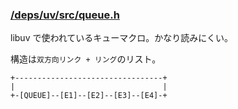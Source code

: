 ### [/deps/uv/src/queue.h](https://github.com/nodejs/node/blob/v6.5.0/deps/uv/src/queue.h)

libuv で使われているキューマクロ。かなり読みにくい。

構造は`双方向リンク + リング`のリスト。

```text
+---------------------------------+
|                                 |
+-[QUEUE]--[E1]--[E2]--[E3]--[E4]-+
```
<!-- .element: style="width: 400px;" -->

